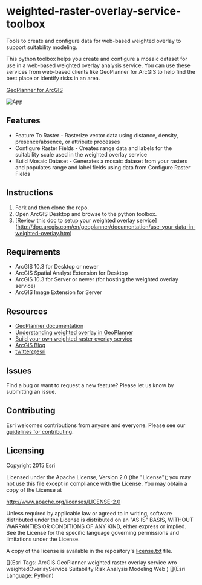 # weighted-raster-overlay-service-toolbox

Tools to create and configure data for web-based weighted overlay to support suitability modeling. 

This python toolbox helps you create and configure a mosaic dataset for use in a web-based weighted overlay analysis service. You can use these services from web-based clients like GeoPlanner for ArcGIS to help find the best place or identify risks in an area.

[GeoPlanner for ArcGIS](http://doc.arcgis.com/en/geoplanner/)

![App](https://github.com/ArcGIS/weighted-raster-overlay-service-toolbox/blob/master/weighted-raster-overlay-service-toolbox.png)

## Features
* Feature To Raster - Rasterize vector data using distance, density, presence/absence, or attribute processes
* Configure Raster Fields - Creates range data and labels for the suitability scale used in the weighted overlay service
* Build Mosaic Dataset - Generates a mosaic dataset from your rasters and populates range and label fields using data from Configure Raster Fields 

## Instructions

1. Fork and then clone the repo. 
2. Open ArcGIS Desktop and browse to the python toolbox.
3. [Review this doc to setup your weighted overlay service] (http://doc.arcgis.com/en/geoplanner/documentation/use-your-data-in-weighted-overlay.htm)

## Requirements

* ArcGIS 10.3 for Desktop or newer 
* ArcGIS Spatial Analyst Extension for Desktop
* ArcGIS 10.3 for Server or newer (for hosting the weighted overlay service)
* ArcGIS Image Extension for Server

## Resources

* [GeoPlanner documentation](http://doc.arcgis.com/en/geoplanner/guide/what-is-a-geodesign-project.htm)
* [Understanding weighted overlay in GeoPlanner](http://doc.arcgis.com/en/geoplanner/documentation/find-the-best-place-using-weighted-overlay.htm)
* [Build your own weighted raster overlay service](http://doc.arcgis.com/en/geoplanner/documentation/use-your-data-in-weighted-overlay.htm)
* [ArcGIS Blog](http://blogs.esri.com/esri/arcgis/)
* [twitter@esri](http://twitter.com/esri)

## Issues

Find a bug or want to request a new feature?  Please let us know by submitting an issue.

## Contributing

Esri welcomes contributions from anyone and everyone. Please see our [guidelines for contributing](https://github.com/esri/contributing).

## Licensing
Copyright 2015 Esri

Licensed under the Apache License, Version 2.0 (the "License");
you may not use this file except in compliance with the License.
You may obtain a copy of the License at

   http://www.apache.org/licenses/LICENSE-2.0

Unless required by applicable law or agreed to in writing, software
distributed under the License is distributed on an "AS IS" BASIS,
WITHOUT WARRANTIES OR CONDITIONS OF ANY KIND, either express or implied.
See the License for the specific language governing permissions and
limitations under the License.

A copy of the license is available in the repository's [license.txt]( https://github.com/ArcGIS/weighted-raster-overlay-service-toolbox/blob/master/license.txt) file.

[](Esri Tags: ArcGIS GeoPlanner weighted raster overlay service wro weightedOverlayService Suitability Risk Analysis Modeling Web ) 
[](Esri Language: Python)
